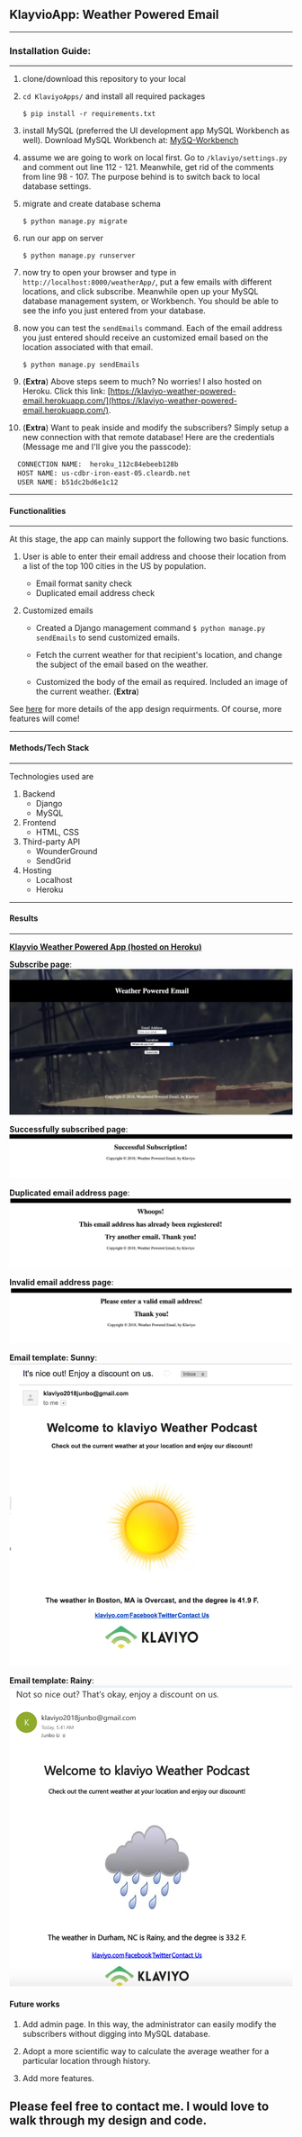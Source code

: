## KlayvioApp:  Weather Powered Email

---------
### Installation Guide:
-----------
1. clone/download this repository to your local

2. ```cd KlaviyoApps/``` and install all required packages
   ```
   $ pip install -r requirements.txt
   ```
3. install MySQL (preferred the UI development app MySQL Workbench as well).
  Download MySQL Workbench at: [MySQ\-Workbench](https://dev.mysql.com/downloads/workbench/)

4. assume we are going to work on local first. Go to `/klaviyo/settings.py` and comment out line 112 - 121. Meanwhile, get rid of the comments from line 98 - 107. The purpose behind is to switch back to local database settings.

5. migrate and create database schema
   ```
   $ python manage.py migrate
   ```
6. run our app on server
   ```
   $ python manage.py runserver
   ```
7. now try to open your browser and type in `http://localhost:8000/weatherApp/`, put a few emails with different locations, and click subscribe. Meanwhile open up your MySQL database management system, or Workbench. You should be able to see the info you just entered from your database.

8. now you can test the `sendEmails` command. Each of the email address you just entered should receive an customized email based on the location associated with that email.
   ```
   $ python manage.py sendEmails
   ```

9. (**Extra**) Above steps seem to much? No worries! I also hosted on Heroku. Click this link:
  [https://klaviyo-weather-powered-email.herokuapp.com/](https://klaviyo-weather-powered-email.herokuapp.com/).

10. (**Extra**) Want to peak inside and modify the subscribers? Simply setup a new connection with that remote database! Here are the credentials (Message me and I'll give you the passcode):
  ```
    CONNECTION NAME:  heroku_112c84ebeeb128b
    HOST NAME: us-cdbr-iron-east-05.cleardb.net
    USER NAME: b51dc2bd6e1c12  
  ```

---------
#### Functionalities
---------
At this stage, the app can mainly support the following two basic functions.

1. User is able to enter their email address and choose their location from a list of the top 100 cities in the US by population.

    * Email format sanity check
    * Duplicated email address check

2. Customized emails
    *  Created a Django management command ```$ python manage.py sendEmails``` to send customized emails.

    * Fetch the current weather for that recipient's location, and change the subject of the email based on the weather.

    * Customized the body of the email as required. Included an image of the current weather. (**Extra**)

See [here](https://www.klaviyo.com/weather-app) for more details of the app design requirments. Of course, more features will come!


-----------
#### Methods/Tech Stack
-----------
Technologies used are
1. Backend
    * Django
    * MySQL
2. Frontend
    * HTML, CSS
4. Third-party API
    * WounderGround
    * SendGrid
4. Hosting
    * Localhost
    * Heroku


-------
#### Results
-------

**[Klayvio Weather Powered App (hosted on Heroku)](https://klaviyo-weather-powered-email.herokuapp.com/)**

**Subscribe page**:
![alt text](/static/demo_img/demo_subsribe_page.png "subscribe page")

**Successfully subscribed page**:
![alt text](/static/demo_img/demo_success.png "Successfully subscribed")

**Duplicated email address page**:
![alt text](/static/demo_img/demo_duplicate_email_addr.png "Duplicated email address"
)

**Invalid email address page**:
![alt text](/static/demo_img/demo_invalid_addr.png "Invalid email address"
)

**Email template: Sunny**:
![alt text](/static/demo_img/demo_sunny_email.png "Email template: Sunny"
)

**Email template: Rainy**:
![alt text](/static/demo_img/demo_rainy_email.png "Email template: Rainy"
)

#### Future works
1. Add admin page. In this way, the administrator can easily modify the subscribers without digging into MySQL database.

2. Adopt a more scientific way to calculate the average weather for a particular location through history.

3. Add more features.

## Please feel free to contact me. I would love to walk through my design and code.
